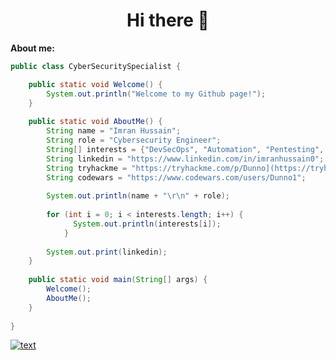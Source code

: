 <h1 align="center">Hi there 👋 </h1>
<b> About me: </b>

```java
public class CyberSecuritySpecialist {

	public static void Welcome() {
		System.out.println("Welcome to my Github page!");
	}
  
	public static void AboutMe() {		
		String name = "Imran Hussain";
		String role = "Cybersecurity Engineer";
		String[] interests = {"DevSecOps", "Automation", "Pentesting", "Cloud Engineering", "Algorithmic trading"};
		String linkedin = "https://www.linkedin.com/in/imranhussain0";
		String tryhackme = "https://tryhackme.com/p/Dunno](https://tryhackme.com/p/Dunno";
		String codewars = "https://www.codewars.com/users/Dunno1";
		
		System.out.println(name + "\r\n" + role);
		
		for (int i = 0; i < interests.length; i++) {
			  System.out.println(interests[i]);
			}
		
		System.out.print(linkedin);
	}
	
	public static void main(String[] args) {
		Welcome();
		AboutMe();
	}
	
}

```

[![text](https://img.shields.io/badge/LinkedIn-0077B5?style=for-the-badge&logo=linkedin&logoColor=white)](https://www.linkedin.com/in/imranhussain0)


